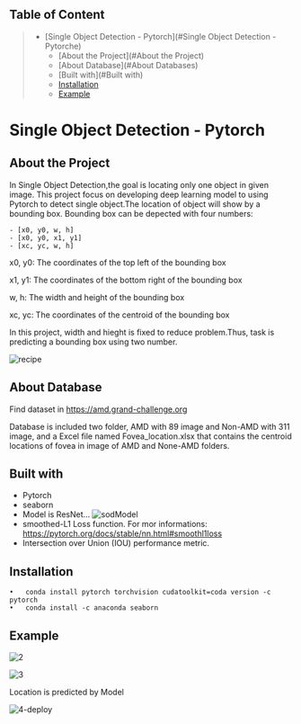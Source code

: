 
## Table of Content
> * [Single Object Detection - Pytorch](#Single Object Detection - Pytorche)
>   * [About the Project](#About the Project)
>   * [About Database](#About Databases)
>   * [Built with](#Built with)
>   * [Installation](#Installation)
>   * [Example](#Example)

# Single Object Detection - Pytorch
## About the Project

In Single Object Detection,the goal is locating only one object in given image.
This project focus on developing deep learning model to using Pytorch to detect single object.The location of object will show by a bounding box.
Bounding box can be depected with four numbers:

    - [x0, y0, w, h]
    - [x0, y0, x1, y1]
    - [xc, yc, w, h]

x0, y0: The coordinates of the top left of the bounding box

x1, y1: The coordinates of the bottom right of the bounding box

w, h: The width and height of the bounding box

xc, yc: The coordinates of the centroid of the bounding box

In this project, width and hieght is fixed to reduce problem.Thus, task is predicting a bounding box using two number.


![recipe](https://user-images.githubusercontent.com/75105778/153649787-46a34ba4-83b7-4a1f-9e9f-87babf9a3d95.jpg)


## About Database

Find dataset in https://amd.grand-challenge.org 

Database is included two folder, AMD with 89 image and Non-AMD with 311 image, and a Excel file named Fovea_location.xlsx that contains the centroid locations of fovea in image of AMD and None-AMD folders. 

## Built with
* Pytorch
* seaborn
* Model is ResNet…
	![sodModel](https://user-images.githubusercontent.com/75105778/153649873-cc477191-136a-4265-95e5-6524c8a0e5da.jpg)
* smoothed-L1 Loss function.
	For mor informations: https://pytorch.org/docs/stable/nn.html#smoothl1loss
* Intersection over Union (IOU) performance metric.

## Installation
    •	conda install pytorch torchvision cudatoolkit=coda version -c pytorch
    •	conda install -c anaconda seaborn

## Example

![2](https://user-images.githubusercontent.com/75105778/153650062-79c6b907-9b35-4660-b168-ab4e2e700447.png)

![3](https://user-images.githubusercontent.com/75105778/153650081-2191b32b-3e98-417e-9b64-fde2c29fbd6b.png)

Location is predicted by Model

![4-deploy](https://user-images.githubusercontent.com/75105778/153650161-2f8b73f0-0069-4149-b526-5c81cf83f455.png)


